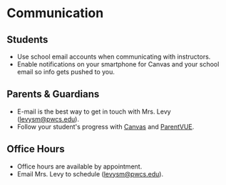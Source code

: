 ---
---

# Communication

## Students

- Use school email accounts when communicating with instructors.
- Enable notifications on your smartphone for Canvas and your school email so info gets pushed to you.

## Parents & Guardians

- E-mail is the best way to get in touch with Mrs. Levy (<levysm@pwcs.edu>).
- Follow your student's progress with [Canvas](https://www.pwcs.edu/departments/instructional_technology/canvas_and_zoom/index) and [ParentVUE](https://www.pwcs.edu/about_us/the_hub/parent_vue_information).

## Office Hours

- Office hours are available by appointment.
- Email Mrs. Levy to schedule (<levysm@pwcs.edu>).